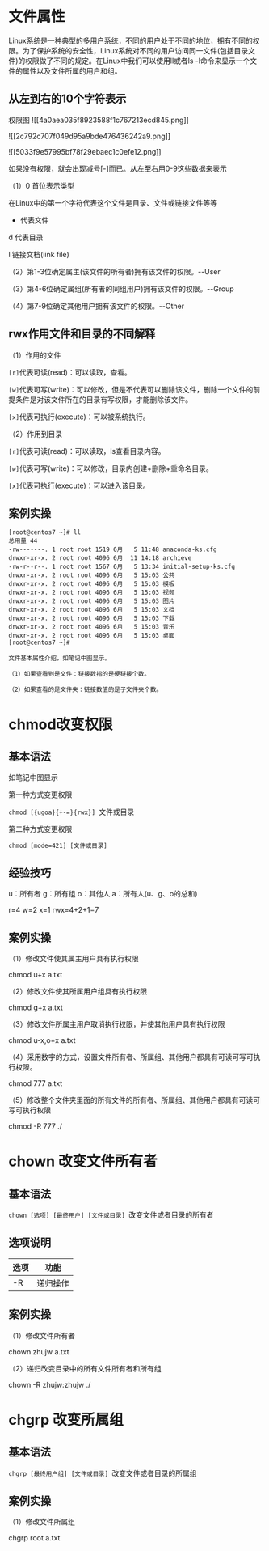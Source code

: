 # 文件属性

Linux系统是一种典型的多用户系统，不同的用户处于不同的地位，拥有不同的权限。为了保护系统的安全性，Linux系统对不同的用户访问同一文件(包括目录文件)的权限做了不同的规定。在Linux中我们可以使用ll或者ls -l命令来显示一个文件的属性以及文件所属的用户和组。

## 从左到右的10个字符表示

权限图
![[4a0aea035f8923588f1c767213ecd845.png]]

![[2c792c707f049d95a9bde476436242a9.png]]

![[5033f9e57995bf78f29ebaec1c0efe12.png]]


如果没有权限，就会出现减号[-]而已。从左至右用0-9这些数据来表示

（1）0 首位表示类型

在Linux中的第一个字符代表这个文件是目录、文件或链接文件等等

- 代表文件

d 代表目录

l 链接文档(link file)

（2）第1-3位确定属主(该文件的所有者)拥有该文件的权限。--User

（3）第4-6位确定属组(所有者的同组用户)拥有该文件的权限。--Group

（4）第7-9位确定其他用户拥有该文件的权限。--Other

## rwx作用文件和目录的不同解释

（1）作用的文件

`[r]`代表可读(read)：可以读取，查看。

`[w]`代表可写(write)：可以修改，但是不代表可以删除该文件，删除一个文件的前提条件是对该文件所在的目录有写权限，才能删除该文件。

`[x]`代表可执行(execute)：可以被系统执行。

（2）作用到目录

`[r]`代表可读(read)：可以读取，ls查看目录内容。

`[w]`代表可写(write)：可以修改，目录内创建+删除+重命名目录。

`[x]`代表可执行(execute)：可以进入该目录。

## 案例实操

```linux
[root@centos7 ~]# ll  
总用量 44  
-rw-------. 1 root root 1519 6月   5 11:48 anaconda-ks.cfg  
drwxr-xr-x. 2 root root 4096 6月  11 14:18 archieve  
-rw-r--r--. 1 root root 1567 6月   5 13:34 initial-setup-ks.cfg  
drwxr-xr-x. 2 root root 4096 6月   5 15:03 公共  
drwxr-xr-x. 2 root root 4096 6月   5 15:03 模板  
drwxr-xr-x. 2 root root 4096 6月   5 15:03 视频  
drwxr-xr-x. 2 root root 4096 6月   5 15:03 图片  
drwxr-xr-x. 2 root root 4096 6月   5 15:03 文档  
drwxr-xr-x. 2 root root 4096 6月   5 15:03 下载  
drwxr-xr-x. 2 root root 4096 6月   5 15:03 音乐  
drwxr-xr-x. 2 root root 4096 6月   5 15:03 桌面  
[root@centos7 ~]# 

文件基本属性介绍，如笔记中图显示。

（1）如果查看到是文件：链接数指的是硬链接个数。

（2）如果查看的是文件夹：链接数值的是子文件夹个数。
```

# chmod改变权限

## 基本语法

如笔记中图显示

第一种方式变更权限

`chmod [{ugoa}{+-=}{rwx}] `文件或目录

第二种方式变更权限

`chmod [mode=421] [文件或目录]`

## 经验技巧

u：所有者 g：所有组 o：其他人 a：所有人(u、g、o的总和)

r=4 w=2 x=1 rwx=4+2+1=7

## 案例实操

（1）修改文件使其属主用户具有执行权限

chmod u+x a.txt

（2）修改文件使其所属用户组具有执行权限

chmod g+x a.txt

（3）修改文件所属主用户取消执行权限，并使其他用户具有执行权限

chmod u-x,o+x a.txt

（4）采用数字的方式，设置文件所有者、所属组、其他用户都具有可读可写可执行权限。

chmod 777 a.txt

（5）修改整个文件夹里面的所有文件的所有者、所属组、其他用户都具有可读可写可执行权限

chmod -R 777 ./

# chown 改变文件所有者

## 基本语法

`chown [选项] [最终用户] [文件或目录] `改变文件或者目录的所有者

## 选项说明

|选项|功能|
|---|---|
|-R|递归操作|

## 案例实操

（1）修改文件所有者

chown zhujw a.txt

（2）递归改变目录中的所有文件所有者和所有组

chown -R zhujw:zhujw ./

# chgrp 改变所属组

## 基本语法

`chgrp [最终用户组] [文件或目录] `改变文件或者目录的所属组

## 案例实操

（1）修改文件所属组

chgrp root a.txt